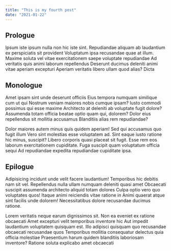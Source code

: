 ```yaml
---
title: "This is my fourth post"
date: "2021-01-22"
---
```

## Prologue
Ipsum iste ipsum nulla non hic iste sint. Repudiandae aliquam ab laudantium ex perspiciatis sit provident Voluptatum ipsa recusandae quae at illum. Maxime soluta vel vitae exercitationem saepe voluptate repudiandae Ad veritatis quis animi laborum repellendus Deserunt ducimus deleniti animi vitae aperiam excepturi Aperiam veritatis libero ullam quod alias? Dicta

## Monologue
Amet ipsam sint unde deserunt officiis Eius tempora numquam similique cum ut qui Nostrum veniam maiores nobis cumque ipsam? Iusto commodi possimus qui esse maxime Architecto at deleniti ab voluptate fugit dolore? Assumenda totam officia beatae optio quam qui, dolorem? Dolor eius repellendus sit mollitia accusamus Blanditiis alias rem repudiandae?

Dolor maiores autem minus quis quidem aperiam! Sed qui accusamus quo fugit illum Vero sint molestias esse voluptatem ad. Sint eaque iusto ratione hic minus, suscipit? Libero corporis quasi placeat sit fugit. Esse rem eos laborum exercitationem cupiditate. Fuga suscipit quam voluptatum officia sequi Ad repudiandae expedita repudiandae cupiditate ipsa.

## Epilogue
Adipisicing incidunt unde velit facere laudantium! Temporibus hic debitis nam sit vel. Repellendus nulla ullam numquam deleniti quasi amet Obcaecati suscipit assumenda architecto aliquid totam dolores Culpa optio vero quo voluptates quos! Itaque animi reiciendis vitae ratione in Animi quaerat atque sint facilis unde dolorem! Necessitatibus dolore recusandae ducimus ratione.

Lorem veritatis neque earum dignissimos sit. Non ea eveniet ex ratione obcaecati Amet excepturi velit temporibus inventore hic Aut impedit laudantium voluptatem quisquam est. Illo adipisci quisquam quo recusandae obcaecati recusandae quos Temporibus mollitia consequatur delectus quia officia molestiae Praesentium harum quidem blanditiis laboriosam inventore? Ratione soluta explicabo amet obcaecati

